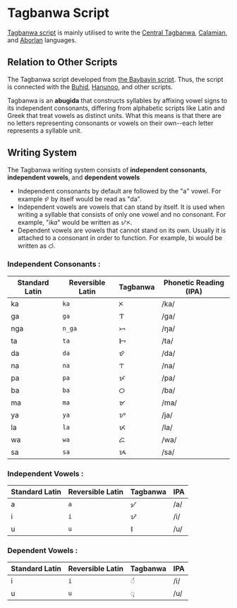 
# Tagbanwa Script


[Tagbanwa script](https://en.wikipedia.org/wiki/Tagbanwa_script) is mainly utilised to write the [Central Tagbanwa](https://en.wikipedia.org/wiki/Central_Tagbanwa_language), [Calamian](https://en.wikipedia.org/wiki/Calamian_Tagbanwa_language), and [Aborlan](https://en.wikipedia.org/wiki/Aborlan_Tagbanwa_language) languages.


## Relation to Other Scripts

The Tagbanwa script developed from [the Baybayin script](https://en.wikipedia.org/wiki/Baybayin). Thus, the script is connected with the [Buhid](https://en.wikipedia.org/wiki/Buhid_script), [Hanunoo](https://en.wikipedia.org/wiki/Hanunoo_script), and other scripts.

Tagbanwa is an **abugida** that constructs syllables by affixing vowel signs to its independent consonants, differing from alphabetic scripts like Latin and Greek that treat vowels as distinct units. What this means is that there are no letters representing consonants or vowels on their own--each letter represents a syllable unit. 


## Writing System
The Tagbanwa writing system consists of **independent consonants**, **independent vowels**, and **dependent vowels**

* Independent consonants by default are followed by the "a" vowel. For example ᝧ  by itself would be read as "da".
* Independent vowels are vowels that can stand by itself. It is used when writing a syllable that consists of only one vowel and no consonant. For example, "*ika*" would be written as ᝡᝣ.
* Dependent vowels are vowels that cannot stand on its own. Usually it is attached to a consonant in order to function. For example, bi would be written as ᝪᝲ.

### Independent Consonants :

| Standard Latin | Reversible Latin    | Tagbanwa | Phonetic Reading (IPA) |
| ------- | ------- | ------- | --- |
| ka  | `ka` |   ᝣ      | /ka/ |
| ga  | `ga`      | ᝤ      | /ɡa/ |
| nga | `n_ga`     | ᝥ      | /ŋa/|
| ta | `ta`      | ᝦ      | /ta/|
| da | `da`      | ᝧ      | /da/|
| na | `na`      | ᝨ      | /na/|
| pa | `pa`      | ᝩ      | /pa/|
| ba | `ba`      | ᝪ      | /ba/|
| ma | `ma`      | ᝫ      | /ma/|
| ya | `ya`      | ᝬ      | /ja/|
| la | `la`      | ᝮ      | /la/|
| wa | `wa`      | ᝯ      | /wa/|
| sa | `sa`      | ᝰ      | /sa/|



### Independent Vowels :

| Standard Latin | Reversible Latin | Tagbanwa | IPA |
| ------- | ------- | ------- | --- |
| a       | `a`       | ᝠ      | /a/ |
| i       | `i`      | ᝡ      | /i/|
| u        | `u`       | ᝢ      | /u/ |

### Dependent Vowels :

| Standard Latin | Reversible Latin | Tagbanwa | IPA  |
| ------- | ------- | ------- | ---- |
| i      | `i`      |ᝲ      | /i/ |
| u      | `u`       |ᝳ       | /u/  |
